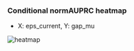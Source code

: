 ### Conditional normAUPRC heatmap

- X: eps_current, Y: gap_mu

![heatmap](/home/elicer/project_0814_2/results/20250816-131136/holdout/conditional_heatmap_eps_current_vs_gap_mu.png)
